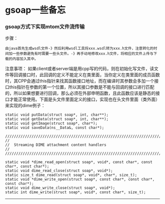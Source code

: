 gsoap一些备忘
==========


### gsoap方式下实现mtom文件流传输 ###

步骤：

`由java首先生成wsdl文件-》然后利用wsdl工具将xxx.wsdl转为xxx.h文件，注意转化的时间加一些参数避免有时需要一些头文件。-》再手动地修改xxx.h文件，将相应的文件上传与下载的内容加入其中。`


注意事项：
	如果client或者server端是用cpp写的代码，则在初始化写文件，读文件等回调接口时，此回调的定义不能定义在类里面，当你定义在类里面的成员函数时，其CPP会通过this指针来找其函数接口地址，而在编译时其参数会多加一个接口this指针在参数的第一个位置，所以其接口参数是不能与回调的接口进行匹配的，所以如果想要进行回调，那么必须在外部申明函数，且此函数应该是静态的接口才能正常使用。下面是头文件里面定义的接口，实现也在头文件里面（类外面）来实现的dime例子：

    static void putData(struct soap*, int, char**);
	static void getData(struct soap*, int, char**);
	static void getImage(struct soap*, char*);
	static void saveData(ns__Data&, const char*);

	////////////////////////////////////////////////////////////////////////////////
	//
	//	Streaming DIME attachment content handlers
	//
	////////////////////////////////////////////////////////////////////////////////

	static void *dime_read_open(struct soap*, void*, const char*, const char*, const char*);
	static void dime_read_close(struct soap*, void*);
	static size_t dime_read(struct soap*, void*, char*, size_t);
	static void *dime_write_open(struct soap*, const char*, const char*, const char*);
	static void dime_write_close(struct soap*, void*);
	static int dime_write(struct soap*, void*, const char*, size_t);
	    

* * * * *

